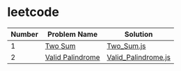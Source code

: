 # leetcode

| Number | Problem Name | Solution |
|--------------|-------------------------------|----------------------------|
| 1            | [Two Sum](https://leetcode.com/problems/two-sum/) | [Two_Sum.js](./Top%20Interview%20150/Two_Sum.js) |
| 2            | [Valid Palindrome](https://leetcode.com/problems/valid-palindrome/description/) | [Valid_Palindrome.js](./Top%20Interview%20150/Valid_Palindrome.js) |